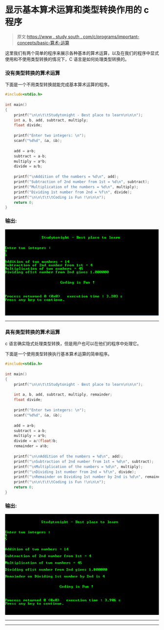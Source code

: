 # 显示基本算术运算和类型转换作用的 c 程序

> 原文:[https://www . study south . com/c/programs/important-concepts/basic-算术-运算](https://www.studytonight.com/c/programs/important-concepts/basic-arithmetic-operations)

这里我们有两个简单的程序来展示各种基本的算术运算，以及在我们的程序中显式使用和不使用类型转换的情况下，C 语言是如何处理类型转换的。

### 没有类型转换的算术运算

下面是一个不用类型转换就能完成基本算术运算的程序。

```cpp
#include<stdio.h>

int main()
{
    printf("\n\n\t\tStudytonight - Best place to learn\n\n\n");
    int a, b, add, subtract, multiply;
    float divide;

    printf("Enter two integers: \n");
    scanf("%d%d", &a, &b);

    add = a+b;
    subtract = a-b;
    multiply = a*b;
    divide = a/b;

    printf("\nAddition of the numbers = %d\n", add);
    printf("Subtraction of 2nd number from 1st = %d\n", subtract);
    printf("Multiplication of the numbers = %d\n", multiply);
    printf("Dividing 1st number from 2nd = %f\n", divide);
    printf("\n\n\t\t\tCoding is Fun !\n\n\n");
    return 0;
}
```

### 输出:

![Program output for basic Arithmetic Operations without Typecasting](img/2a7ea5623b7da3a78e16df54428d5665.png)

* * *

### 具有类型转换的算术运算

c 语言确实隐式处理类型转换，但是用户也可以在他们的程序中处理它。

下面是一个使用类型转换执行基本算术运算的简单程序。

```cpp
#include<stdio.h>

int main()
{
    printf("\n\n\t\tStudytonight - Best place to learn\n\n\n");

    int a, b, add, subtract, multiply, remainder;
    float divide;

    printf("Enter two integers: \n");
    scanf("%d%d", &a, &b);

    add = a+b;
    subtract = a-b;
    multiply = a*b;
    divide = a/(float)b;
    remainder = a%b;

    printf("\n\nAddition of the numbers = %d\n", add);
    printf("\nSubtraction of 2nd number from 1st = %d\n", subtract);
    printf("\nMultiplication of the numbers = %d\n", multiply);
    printf("\nDividing 1st number from 2nd = %f\n", divide);
    printf("\nRemainder on Dividing 1st number by 2nd is %d\n", remainder);
    printf("\n\n\t\t\tCoding is Fun !\n\n\n");
    return 0;
}
```

### 输出:

![C Program output for Arithmetic Operations with Typecasting](img/9e600fafd753dfbf85773f8b53834d7e.png)

* * *

* * *